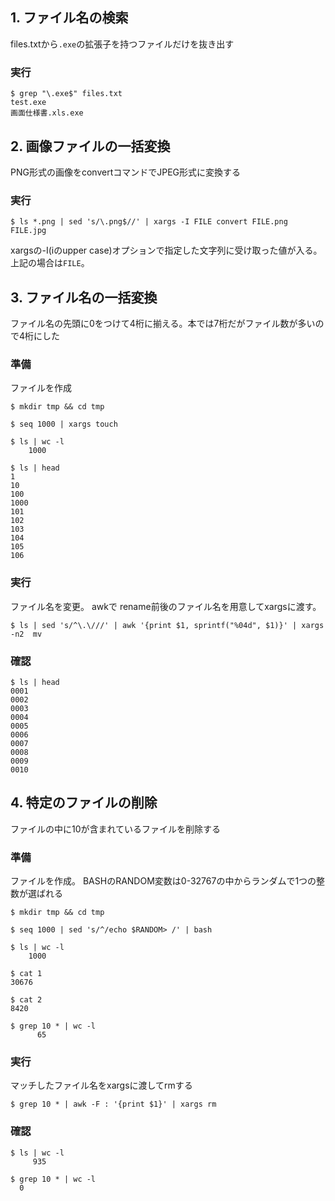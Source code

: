 ## 1. ファイル名の検索

files.txtから`.exe`の拡張子を持つファイルだけを抜き出す

### 実行

```
$ grep "\.exe$" files.txt
test.exe
画面仕様書.xls.exe
```

## 2. 画像ファイルの一括変換

PNG形式の画像をconvertコマンドでJPEG形式に変換する

### 実行

```
$ ls *.png | sed 's/\.png$//' | xargs -I FILE convert FILE.png FILE.jpg

```

xargsの-I(iのupper case)オプションで指定した文字列に受け取った値が入る。上記の場合は`FILE`。

## 3. ファイル名の一括変換

ファイル名の先頭に0をつけて4桁に揃える。本では7桁だがファイル数が多いので4桁にした

### 準備

ファイルを作成

```
$ mkdir tmp && cd tmp

$ seq 1000 | xargs touch

$ ls | wc -l
    1000

$ ls | head
1
10
100
1000
101
102
103
104
105
106
```

### 実行

ファイル名を変更。 awkで rename前後のファイル名を用意してxargsに渡す。

```
$ ls | sed 's/^\.\///' | awk '{print $1, sprintf("%04d", $1)}' | xargs -n2  mv
```

### 確認

```
$ ls | head
0001
0002
0003
0004
0005
0006
0007
0008
0009
0010
```

## 4. 特定のファイルの削除

ファイルの中に10が含まれているファイルを削除する

### 準備

ファイルを作成。 BASHのRANDOM変数は0-32767の中からランダムで1つの整数が選ばれる

```
$ mkdir tmp && cd tmp

$ seq 1000 | sed 's/^/echo $RANDOM> /' | bash

$ ls | wc -l
    1000

$ cat 1
30676

$ cat 2
8420

$ grep 10 * | wc -l
      65
```

### 実行

マッチしたファイル名をxargsに渡してrmする

```
$ grep 10 * | awk -F : '{print $1}' | xargs rm
```

### 確認

```
$ ls | wc -l
     935

$ grep 10 * | wc -l
  0
```